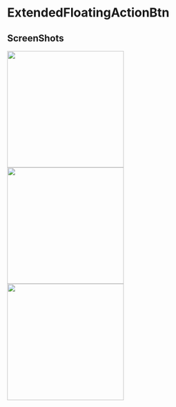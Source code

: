 # ExtendedFloatingActionBtn





## ScreenShots

<img src="https://user-images.githubusercontent.com/42689087/187076943-05f40b42-c67a-495e-ad0f-a8fd0e05eb1f.png" width="270"/>  <img src="https://user-images.githubusercontent.com/42689087/187076964-a24dc254-ba21-48e4-963e-8741c07ab058.png" width="270"/> <img src="https://user-images.githubusercontent.com/42689087/187076967-311081d1-b352-4d9a-b3b5-251a72f33c0e.png" width="270"/> 


